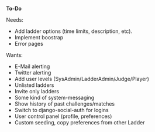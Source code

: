 **To-Do**

Needs:

* Add ladder options (time limits, description, etc).
* Implement boostrap
* Error pages

Wants:

* E-Mail alerting
* Twitter alerting
* Add user levels (SysAdmin/LadderAdmin/Judge/Player)
* Unlisted ladders
* Invite only ladders
* Some kind of system-messaging
* Show history of past challenges/matches
* Switch to django-social-auth for logins
* User control panel (profile, preferences)
* Custom seeding, copy preferences from other Ladder